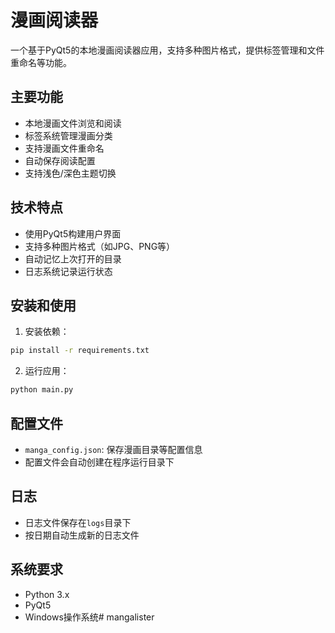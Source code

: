 # 漫画阅读器

一个基于PyQt5的本地漫画阅读器应用，支持多种图片格式，提供标签管理和文件重命名等功能。

## 主要功能

- 本地漫画文件浏览和阅读
- 标签系统管理漫画分类
- 支持漫画文件重命名
- 自动保存阅读配置
- 支持浅色/深色主题切换

## 技术特点

- 使用PyQt5构建用户界面
- 支持多种图片格式（如JPG、PNG等）
- 自动记忆上次打开的目录
- 日志系统记录运行状态

## 安装和使用

1. 安装依赖：
```bash
pip install -r requirements.txt
```

2. 运行应用：
```bash
python main.py
```

## 配置文件

- `manga_config.json`: 保存漫画目录等配置信息
- 配置文件会自动创建在程序运行目录下

## 日志

- 日志文件保存在`logs`目录下
- 按日期自动生成新的日志文件

## 系统要求

- Python 3.x
- PyQt5
- Windows操作系统#   m a n g a l i s t e r  
 
